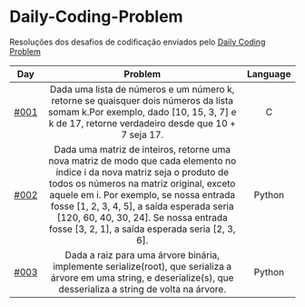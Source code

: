 # Daily-Coding-Problem
Resoluções dos desafios de codificação enviados pelo [Daily Coding Problem](https://www.dailycodingproblem.com/)

| Day  | Problem | Language | 
| :--------------:| :----------:|  :--------------:|
|[#001](https://github.com/milkshakedeamora/Daily-Coding-Problem/tree/main/%23001)| Dada uma lista de números e um número k, retorne se quaisquer dois números da lista somam k.Por exemplo, dado [10, 15, 3, 7] e k de 17, retorne verdadeiro desde que 10 + 7 seja 17. | C | 
|[#002](https://github.com/milkshakedeamora/Daily-Coding-Problem/tree/main/%23002)| Dada uma matriz de inteiros, retorne uma nova matriz de modo que cada elemento no índice i da nova matriz seja o produto de todos os números na matriz original, exceto aquele em i. Por exemplo, se nossa entrada fosse [1, 2, 3, 4, 5], a saída esperada seria [120, 60, 40, 30, 24]. Se nossa entrada fosse [3, 2, 1], a saída esperada seria [2, 3, 6]. |  Python| 
|[#003](https://github.com/milkshakedeamora/Daily-Coding-Problem/tree/main/%23003)| Dada a raiz para uma árvore binária, implemente serialize(root), que serializa a árvore em uma string, e deserialize(s), que desserializa a string de volta na árvore. |  Python| 


